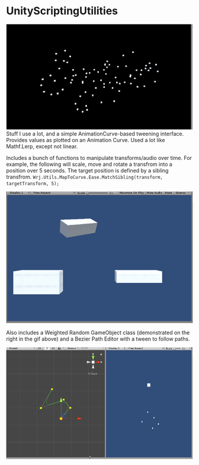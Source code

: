 # UnityScriptingUtilities
![PathTrail](Smile.gif)   
Stuff I use a lot, and a simple AnimationCurve-based tweening interface. Provides values as plotted on an Animation Curve. Used a lot like Mathf.Lerp, except not linear. 

Includes a bunch of functions to manipulate transforms/audio over time. For example, the following will scale, move and rotate a transfrom into a position over 5 seconds. The target position is defined by a sibling transfrom.
`Wrj.Utils.MapToCurve.Ease.MatchSibling(transform, targetTransform, 5);`

![Tweening](TweenExample.gif)    

Also includes a Weighted Random GameObject class (demonstrated on the right in the gif above) and a Bezier Path Editor with a tween to follow paths.

![Path](PathFollowerExample.gif)    
